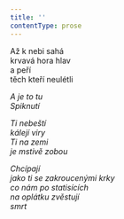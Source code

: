 ```yaml
---
title: ''
contentType: prose
---
```


  

Až k nebi sahá  
krvavá hora hlav  
a peří  
těch kteří neulétli

_A je to tu  
Spiknutí_

_Ti nebeští  
kálejí viry  
Ti na zemi  
je mstivě zobou_

_Chcípají  
jako ti se zakroucenými krky  
co nám po statisících  
na oplátku zvěstují  
smrt_

